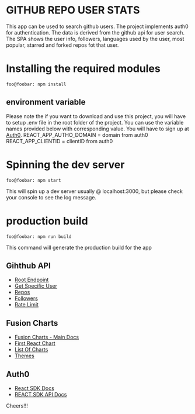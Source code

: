 # GITHUB REPO USER STATS

This app can be used to search github users. The project implements auth0 for authentication. The data is derived from the github api for user search. The SPA shows the user info, followers, languages used by the user, most popular, starred and forked repos fot that user.

# Installing the required modules

```console
foo@foobar: npm install
```

## environment variable

Please note the if you want to download and use this project, you will have to setup .env file in the root folder of the project.
You can use the variable names provided below with corresponding value. You will have to sign up at [Auth0](https://auth0.com/).
REACT_APP_AUTHO_DOMAIN = domain from auth0
REACT_APP_CLIENTID = clientID from auth0

# Spinning the dev server

```console
foo@foobar: npm start
```

This will spin up a dev server usually @ localhost:3000, but please check your console to see the log message.

# production build

```console
foo@foobar: npm run build
```

This command will generate the production build for the app

## Gihthub API

- [Root Endpoint](https://api.github.com)
- [Get Specific User](https://api.github.com/users/biplabwagle)
- [Repos](https://api.github.com/users/biplabwagle/repos?per_page=100)
- [Followers](https://api.github.com/users/biplabwagle/followers)
- [Rate Limit](https://api.github.com/rate_limit)

## Fusion Charts

- [Fusion Charts - Main Docs](https://www.fusioncharts.com/)
- [First React Chart](https://www.fusioncharts.com/dev/getting-started/react/your-first-chart-using-react)
- [List Of Charts](https://www.fusioncharts.com/dev/chart-guide/list-of-charts)
- [Themes](https://www.fusioncharts.com/dev/themes/introduction-to-themes)

## Auth0

- [React SDK Docs](https://auth0.com/docs/libraries/auth0-react)
- [REACT SDK API Docs](https://auth0.github.io/auth0-react/)

Cheers!!!
